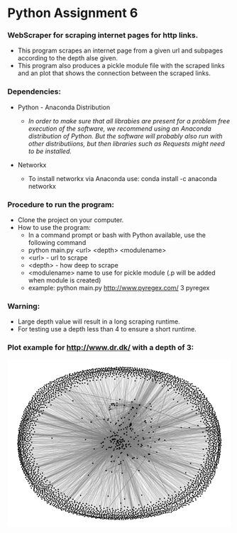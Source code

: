 # Python Assignment 6
### WebScraper for scraping internet pages for http links.

* This program scrapes an internet page from a given url and subpages according to the depth alse given. 
* This program also produces a pickle module file with the scraped links and an plot that shows the connection between the scraped links.

### Dependencies:
* Python - Anaconda Distribution 
  * *In order to make sure that all librabies are present for a problem free execution of the software, we recommend using an Anaconda distribution of Python. But the software will probably also run with other distributiions, but then libraries such as Requests might need to be installed.*
 
* Networkx
  * To install networkx via Anaconda use: conda install -c anaconda networkx 

### Procedure to run the program:
* Clone the project on your computer.
* How to use the program:
  * In a command prompt or bash with Python available, use the following command
  * python main.py \<url> \<depth> \<modulename>
   * \<url> - url to scrape
   * \<depth> - how deep to scrape
   * \<modulename> name to use for pickle module (.p will be added when module is created)
  * example: python main.py http://www.pyregex.com/ 3 pyregex
  
### Warning:
* Large depth value will result in a long scraping runtime.
* For testing use a depth less than 4 to ensure a short runtime.
  
### Plot example for http://www.dr.dk/ with a depth of 3:

![Plotting](https://github.com/GertMadsen/pictures/blob/master/dr_dk.png)
